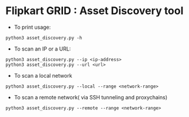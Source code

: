 # Flipkart GRID : Asset Discovery tool

* To print usage:
```
python3 asset_discovery.py -h
```

* To scan an IP or a URL:
```
python3 asset_discovery.py --ip <ip-address>
python3 asset_discovery.py --url <url>
```
* To scan a local network
```
python3 asset_discovery.py --local --range <network-range>
```

* To scan a remote network( via SSH tunneling and proxychains)
```
python3 asset_discovery.py --remote --range <network-range>
```
